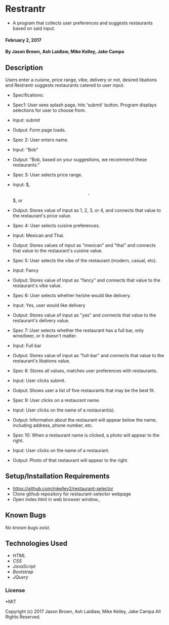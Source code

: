 # Restrantr

* A program that collects user preferences and suggests restaurants based on said input.

#### February 2, 2017

#### By **Jason Brown, Ash Laidlaw, Mike Kelley, Jake Campa**

## Description
  Users enter a cuisine, price range, vibe, delivery or not, desired libations and Restrantr suggests restaurants catered to user input.

* Specifications:
* Spec1: User sees splash page, hits 'submit' button.  Program displays selections for user to choose from.  
* Input: submit
* Output: Form page loads.

* Spec 2: User enters name.
* Input: "Bob"
* Output: "Bob, based on your suggestions, we recommend these restaurants:"

* Spec 3: User selects price range.
* Input: $, $$, $$$, or $$$$
* Output: Stores value of input as 1, 2, 3, or 4, and connects that value to the restaurant's price value.

* Spec 4: User selects cuisine preferences.
* Input: Mexican and Thai.
* Output: Stores values of input as "mexican" and "thai" and connects that value to the restaurant's cuisine value.

* Spec 5: User selects the vibe of the restaurant (modern, casual, etc).
* Input: Fancy
* Output: Stores value of input as "fancy" and connects that value to the restaurant's vibe value.

* Spec 6: User selects whether he/she would like delivery.
* Input: Yes, user would like delivery
* Output: Stores value of input as "yes" and connects that value to the restaurant's delivery value.

* Spec 7: User selects whether the restaurant has a full bar, only wine/beer, or it doesn't matter.
* Input: Full bar
* Output: Stores value of input as "full-bar" and connects that value to the restaurant's libations value.

* Spec 8: Stores all values, matches user preferences with restaurants.
* Input: User clicks submit.
* Output: Shows user a list of five restaurants that may be the best fit.

* Spec 9: User clicks on a restaurant name.
* Input: User clicks on the name of a restaurant(s).
* Output: Information about the restaurant will appear below the name, including address, phone number, etc.

* Spec 10: When a restaurant name is clicked, a photo will appear to the right.
* Input: User clicks on the name of a restaurant.
* Output: Photo of that restaurant will appear to the right.

## Setup/Installation Requirements

*  https://github.com/mkelley2/restaurant-selector
*  Clone github repository for restaurant-selector webpage
*  Open index.html in web browser window_

## Known Bugs
_No known bugs exist._

## Technologies Used
* _HTML_
* _CSS_
* _JavaScript_
* _Bootstrap_
* _JQuery_

### License
*MIT

Copyright (c) 2017 Jason Brown, Ash Laidlaw, Mike Kelley, Jake Campa All Rights Reserved.
